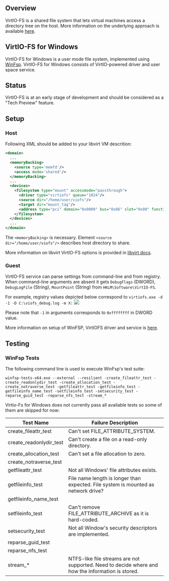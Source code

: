 ## Overview

VirtIO-FS is a shared file system that lets virtual machines access a directory tree on the host. More information on the underlying approach is available [here](https://virtio-fs.gitlab.io/).

## VirtIO-FS for Windows

VirtIO-FS for Windows is a user mode file system, implemented using [WinFsp](https://github.com/billziss-gh/winfsp). VirtIO-FS for Windows consists of VirtIO-powered driver and user space service.

## Status

VirtIO-FS is at an early stage of development and should be considered as a "Tech Preview" feature.

## Setup

### Host

Following XML should be added to your libvirt VM descrition:

```xml
<domain>
  ...
  <memoryBacking>
    <source type='memfd'/>
    <access mode='shared'/>
  </memoryBacking>
  ...
  <devices>
    <filesystem type="mount" accessmode="passthrough">
      <driver type="virtiofs" queue="1024"/>
      <source dir="/home/user/viofs"/>
      <target dir="mount_tag"/>
      <address type="pci" domain="0x0000" bus="0x06" slot="0x00" function="0x0"/>
    </filesystem>
  </devices>
  ...
</domain>
```

The `<memoryBacking>` is necessary. Element `<source dir="/home/user/viofs"/>` describes host directory to share.

More information on libvirt VirtIO-FS options is provided in [libvirt docs](https://libvirt.org/kbase/virtiofs.html).

### Guest

VirtIO-FS service can parse settings from command-line and from registry. When command-line arguments are absent it gets `DebugFlags` (DWORD), `DebugLogFile` (String), `MountPoint` (String) from `HKLM\Software\VirtIO-FS`. 

For example, registry values depicted below correspond to `virtiofs.exe -d -1 -D C:\viofs_debug.log -m X:`
![](https://user-images.githubusercontent.com/8286747/146226495-0d7614ca-8a7d-4465-9aa3-3dc9dc9cb6de.png)

Please note that `-1` in arguments corresponds to `0xffffffff` in DWORD value. 

More information on setup of WinFSP, VirtIOFS driver and service is [here](https://virtio-fs.gitlab.io/howto-windows.html).

## Testing

### WinFsp Tests

The following command line is used to execute WinFsp's test suite:

```
winfsp-tests-x64.exe --external --resilient -create_fileattr_test -create_readonlydir_test -create_allocation_test -create_notraverse_test -getfileattr_test -getfileinfo_test -getfileinfo_name_test -setfileinfo_test -setsecurity_test -reparse_guid_test -reparse_nfs_test -stream_*
```

Virtio-Fs for Windows does not currently pass all available tests so some of them are skipped for now:

| Test Name | Failure Description |
|---|---|
| create_fileattr_test | Can't set FILE_ATTRIBUTE_SYSTEM. |
| create_readonlydir_test | Can't create a file on a read-only directory. |
| create_allocation_test | Can't set a file allocation to zero. |
| create_notraverse_test |  |
| getfileattr_test | Not all Windows' file attributes exists. |
| getfileinfo_test | File name length is longer than expected. File system is mounted as network drive? |
| getfileinfo_name_test |  |
| setfileinfo_test | Can't remove FILE_ATTRIBUTE_ARCHIVE as it is hard-coded. |
| setsecurity_test | Not all Window's security descriptors are implemented.  |
| reparse_guid_test |  |
| reparse_nfs_test |  |
| stream_* | NTFS-like file streams are not supported. Need to decide where and how the information is stored. |
